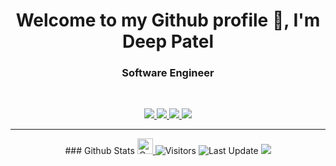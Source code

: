 <h1 align="center">Welcome to my Github profile 👋, I'm Deep Patel </h1>
<h3 align="center">Software Engineer</h3>

<br>

<p align="center">
   
   <a href="https://www.linkedin.com/in/deepsworld/">
      <img src="https://img.shields.io/badge/LinkedIn-Deep--Patel-informational?style=for-the-badge&labelColor=black&logo=linkedin&logoColor=0077b5&&color=0077b5"/>
  </a>
   
   <a href="mailto:pateldeep494@gmail.com">
  <img src="https://img.shields.io/badge/Gmail-pateldeep494@gmail.com-informational?style=for-the-badge&labelColor=black&logoColor=d14836&logo=gmail&color=d14836"/>
  </a>
  
  <a href="https://github.com/deepsworld">
  <img src="https://img.shields.io/badge/Github-deepsworld-informational?style=for-the-badge&labelColor=black&logo=github&color=7d88e6">
  </a>
  
  <a href="https://twitter.com/deepsworld1604">
  <img src="https://img.shields.io/badge/Twitter-@deepsworld-informational?style=for-the-badge&labelColor=black&logo=twitter&logoColor=#1DA1F2&color=1da1f2">
  </a>
</p>

---

<p align="center">
### Github Stats
   <a href="https://img.shields.io/github/followers/deepsworld?label=Follow&style=social">
      <img alt="Coverage" src="https://img.shields.io/github/followers/deepsworld?label=Follow&style=social" height="25">
   </a>
   <img alt="Visitors" src="https://komarev.com/ghpvc/?username=deepsworld&style=flat&labelColor=black&logo=github&label=PROFILE+VIEWS&color=29bf12">
   <img alt="Last Update" src="https://img.shields.io/github/last-commit/deepsworld/deepsworld?logo=markdown&label=LAST+UPDATE&color=29bf12&style=flat">
   <img src="https://github-readme-stats.vercel.app/api?username=deepsworld&count_private=true&show_icons=true&count_private=true">

</p>
